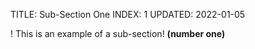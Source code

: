 TITLE: Sub-Section One
INDEX: 1
UPDATED: 2022-01-05

! This is an example of a sub-section! **(number one)**
